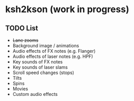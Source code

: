 # ksh2kson (work in progress)

## TODO List

- ~~Lane zooms~~
- Background image / animations
- Audio effects of FX notes (e.g. Flanger)
- Audio effects of laser notes (e.g. HPF)
- Key sounds of FX notes
- Key sounds of laser slams
- Scroll speed changes (stops)
- Tilts
- Spins
- Movies
- Custom audio effects

